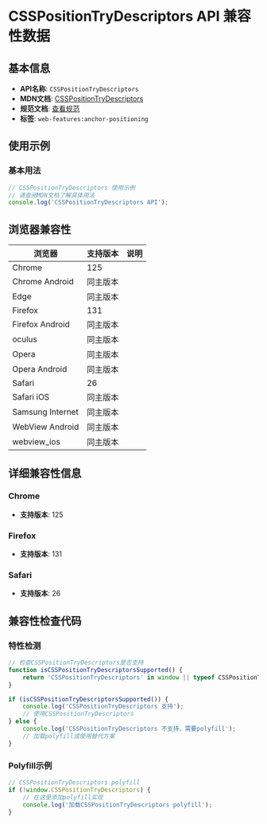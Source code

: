 # CSSPositionTryDescriptors API 兼容性数据

## 基本信息

- **API名称**: `CSSPositionTryDescriptors`
- **MDN文档**: [CSSPositionTryDescriptors](https://developer.mozilla.org/docs/Web/API/CSSPositionTryDescriptors)
- **规范文档**: [查看规范](https://drafts.csswg.org/css-anchor-position-1/#csspositiontrydescriptors)
- **标签**: `web-features:anchor-positioning`

## 使用示例

### 基本用法

```javascript
// CSSPositionTryDescriptors 使用示例
// 请查阅MDN文档了解具体用法
console.log('CSSPositionTryDescriptors API');
```

## 浏览器兼容性

| 浏览器 | 支持版本 | 说明 |
|--------|----------|------|
| Chrome | 125 |  |
| Chrome Android | 同主版本 |  |
| Edge | 同主版本 |  |
| Firefox | 131 |  |
| Firefox Android | 同主版本 |  |
| oculus | 同主版本 |  |
| Opera | 同主版本 |  |
| Opera Android | 同主版本 |  |
| Safari | 26 |  |
| Safari iOS | 同主版本 |  |
| Samsung Internet | 同主版本 |  |
| WebView Android | 同主版本 |  |
| webview_ios | 同主版本 |  |

## 详细兼容性信息

### Chrome

- **支持版本**: 125

### Firefox

- **支持版本**: 131

### Safari

- **支持版本**: 26

## 兼容性检查代码

### 特性检测

```javascript
// 检查CSSPositionTryDescriptors是否支持
function isCSSPositionTryDescriptorsSupported() {
    return 'CSSPositionTryDescriptors' in window || typeof CSSPositionTryDescriptors !== 'undefined';
}

if (isCSSPositionTryDescriptorsSupported()) {
    console.log('CSSPositionTryDescriptors 支持');
    // 使用CSSPositionTryDescriptors
} else {
    console.log('CSSPositionTryDescriptors 不支持，需要polyfill');
    // 加载polyfill或使用替代方案
}
```

### Polyfill示例

```javascript
// CSSPositionTryDescriptors polyfill
if (!window.CSSPositionTryDescriptors) {
    // 在这里添加polyfill实现
    console.log('加载CSSPositionTryDescriptors polyfill');
}
```


